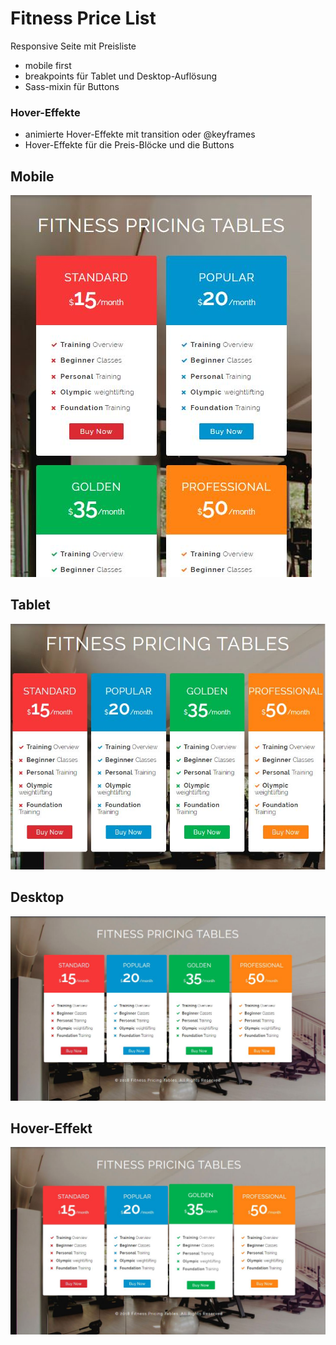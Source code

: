 # Fitness Price List
Responsive Seite mit Preisliste
- mobile first
- breakpoints für Tablet und Desktop-Auflösung
- Sass-mixin für Buttons

### Hover-Effekte
- animierte Hover-Effekte mit transition oder @keyframes
- Hover-Effekte für die Preis-Blöcke und die Buttons

## Mobile
![mobile](/draft/mobile.jpg "mobile")

## Tablet
![tablet](/draft/tablet.jpg "tablet")

## Desktop
![desktop](/draft/desktop.jpg "desktop")

## Hover-Effekt
![hover](/draft/desktop-hover.jpg "hover")

